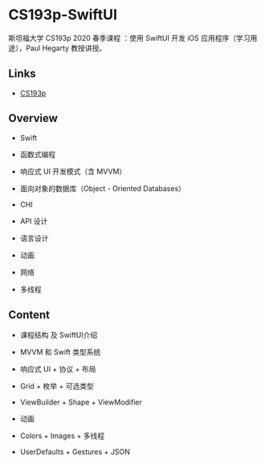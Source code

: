 # CS193p-SwiftUI
斯坦福大学 CS193p 2020 春季课程 ：使用 SwiftUI 开发 iOS 应用程序（学习用途），Paul Hegarty 教授讲授。

## Links

- [CS193p](https://cs193p.sites.stanford.edu)

## Overview

- Swift

- 函数式编程

- 响应式 UI 开发模式（含 MVVM）

- 面向对象的数据库（Object - Oriented Databases）

- CHI

- API 设计

- 语言设计

- 动画

- 网络

- 多线程

## Content

- 课程结构 及 SwiftUI介绍

- MVVM 和 Swift 类型系统

- 响应式 UI + 协议 + 布局

- Grid + 枚举 + 可选类型

- ViewBuilder + Shape + ViewModifier

- 动画

- Colors + Images + 多线程

- UserDefaults + Gestures + JSON
